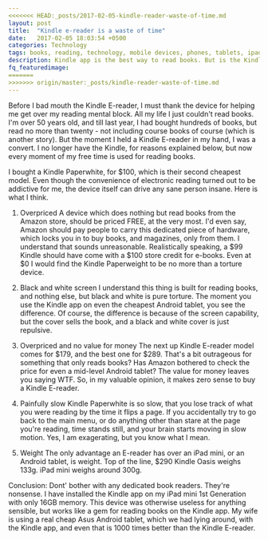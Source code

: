 ```yaml
---
<<<<<<< HEAD:_posts/2017-02-05-kindle-reader-waste-of-time.md
layout: post
title:  "Kindle e-reader is a waste of time"
date:   2017-02-05 18:03:54 +0500
categories: Technology
tags: books, reading, technology, mobile devices, phones, tablets, ipad, android, kindle, amazon
description: Kindle app is the best way to read books. But is the Kindly e-reader worth the money?
fq_featuredimage:
=======
>>>>>>> origin/master:_posts/kindle-reader-waste-of-time.md
---
```


Before I bad mouth the Kindle E-reader, I must thank the device for helping me get over my reading mental block. All my life I just couldn't read books. I'm over 50 years old, and till last year, I had bought hundreds of books, but read no more than twenty - not including course books of course (which is another story). But the moment I held a Kindle E-reader in my hand, I was a convert. I no longer have the Kindle, for reasons explained below, but now every moment of my free time is used for reading books.

I bought a Kindle Paperwhite, for $100, which is their second cheapest model. Even though the convenience of electronic reading turned out to be addictive for me, the device itself can drive any sane person insane. Here is what I think.

1. Overpriced
A device which does nothing but read books from the Amazon store, should be priced FREE, at the very most. I'd even say, Amazon should pay people to carry this dedicated piece of hardware, which locks you in to buy books, and magazines, only from them. I understand that sounds unreasonable. Realistically speaking, a $99 Kindle should have come with a $100 store credit for e-books. Even at $0 I would find the Kindle Paperweight to be no more than a torture device.

2. Black and white screen
I understand this thing is built for reading books, and nothing else, but black and white is pure torture. The moment you use the Kindle app on even the cheapest Android tablet, you see the difference. Of course, the difference is because of the screen capability, but the cover sells the book, and a black and white cover is just repulsive.

3. Overpriced and no value for money
The next up Kindle E-reader model comes for $179, and the best one for $289. That's a bit outrageous for something that only reads books? Has Amazon bothered to check the price for even a mid-level Android tablet? The value for money leaves you saying WTF. So, in my valuable opinion, it makes zero sense to buy a Kindle E-reader.

4. Painfully slow
Kindle Paperwhite is so slow, that you lose track of what you were reading by the time it flips a page. If you accidentally try to go back to the main menu, or do anything other than stare at the page you're reading, time stands still, and your brain starts moving in slow motion. Yes, I am exagerating, but you know what I mean.

5. Weight
The only advantage an E-reader has over an iPad mini, or an Android tablet, is weight. Top of the line, $290 Kindle Oasis weighs 133g. iPad mini weighs around 300g.

Conclusion:
Dont' bother with any dedicated book readers. They're nonsense. I have installed the Kindle app on my iPad mini 1st Generation with only 16GB memory. This device was otherwise useless for anything sensible, but works like a gem for reading books on the Kindle app. My wife is using a real cheap Asus Android tablet, which we had lying around, with the Kindle app, and even that is 1000 times better than the Kindle E-reader.
